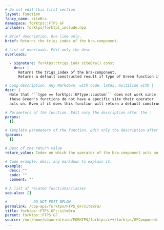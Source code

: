 ```yaml
---
# Do not edit this first section
layout: function
fancy_name: siteBra
namespace: forktps::FTPS_GF
includer: forktps/forktps_include.hpp

# Brief description. One line only.
brief: Returns the triqs_index of the bra-component.

# List of overloads. Edit only the desc
overloads:

  - signature: forktps::triqs_indx siteBra() const
    desc: |
      Returns the triqs_index of the bra-component.
      Returns a default constructed result if type of Green function if type ```type == forktps::GFtype::custom```.

# Long description. Any Markdown, with code, latex, multiline with |
desc: |
  Note that ```type == forktps::GFtype::custom``` does not work since 
  these Green's functions do not have a specific site their operator
  acts on. Even if it does this function will return a default constructed result.

# Parameters of the function. Edit only the description after the :
params:
  {}

# Template parameters of the function. Edit only the description after the :
tparams:
  {}

# Desc of the return value
return_value: Index on which the operator of the bra-component acts on.

# Code example. desc: any markdown to explain it.
example:
  desc: ""
  code: ""
  comment: ""

# A list of related functions/classes
see-also: []

# ---------- DO NOT EDIT BELOW --------
permalink: /cpp-api/forktps/FTPS_GF/siteBra/
title: forktps::FTPS_GF::siteBra
parent: forktps::FTPS_GF
source: /mnt/home/dbauernfeind/FORKTPS/forktps/c++/forktps/GFComponent.hpp
...
```


